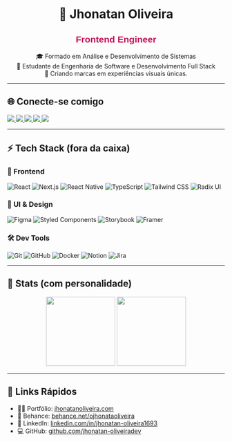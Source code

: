 <div align="center">

# 🧠 Jhonatan Oliveira  
## <span style="color:#C20E55; font-family:'Dela Gothic One', sans-serif;">Frontend Engineer</span>  
🎓 Formado em Análise e Desenvolvimento de Sistemas  
📘 Estudante de Engenharia de Software  e Desenvolvimento Full Stack  
🌌 Criando marcas em experiências visuais únicas.

</div>

---

## 🌐 Conecte-se comigo

<p align="left">
  <a href="https://www.linkedin.com/in/jhonatan-oliveira1693" target="_blank">
    <img src="https://img.shields.io/badge/LinkedIn-0A66C2?style=for-the-badge&logo=linkedin&logoColor=white"/>
  </a>
  <a href="https://www.behance.net/ojhonataoliveira" target="_blank">
    <img src="https://img.shields.io/badge/Behance-C20E55?style=for-the-badge&logo=behance&logoColor=white"/>
  </a>
  <a href="https://www.instagram.com/ojhonoliveira" target="_blank">
    <img src="https://img.shields.io/badge/Instagram-E4405F?style=for-the-badge&logo=instagram&logoColor=white"/>
  </a>
  <a href="https://codepen.io/jhonbaratheon" target="_blank">
    <img src="https://img.shields.io/badge/Codepen-000000?style=for-the-badge&logo=codepen&logoColor=white"/>
  </a>
  <a href="https://twitch.tv/p3ves" target="_blank">
    <img src="https://img.shields.io/badge/Twitch-9146FF?style=for-the-badge&logo=twitch&logoColor=white"/>
  </a>
</p>

---

## ⚡ Tech Stack (fora da caixa)

### 🧱 Frontend
![React](https://img.shields.io/badge/React-1a1a1a?style=flat&logo=react&logoColor=%23C20E55)
![Next.js](https://img.shields.io/badge/Next.js-1a1a1a?style=flat&logo=nextdotjs&logoColor=white)
![React Native](https://img.shields.io/badge/React_Native-1a1a1a?style=flat&logo=react&logoColor=%23C20E55)
![TypeScript](https://img.shields.io/badge/TypeScript-1a1a1a?style=flat&logo=typescript&logoColor=%23E0F400)
![Tailwind CSS](https://img.shields.io/badge/Tailwind-1a1a1a?style=flat&logo=tailwind-css&logoColor=%23E0F400)
![Radix UI](https://img.shields.io/badge/Radix_UI-1a1a1a?style=flat&logo=radix-ui&logoColor=white)

### 🎨 UI & Design
![Figma](https://img.shields.io/badge/Figma-1a1a1a?style=flat&logo=figma&logoColor=%23C20E55)
![Styled Components](https://img.shields.io/badge/Styled--Components-1a1a1a?style=flat&logo=styled-components&logoColor=white)
![Storybook](https://img.shields.io/badge/Storybook-1a1a1a?style=flat&logo=storybook&logoColor=%23E0F400)
![Framer](https://img.shields.io/badge/Framer-1a1a1a?style=flat&logo=framer&logoColor=white)

### 🛠️ Dev Tools
![Git](https://img.shields.io/badge/Git-1a1a1a?style=flat&logo=git&logoColor=white)
![GitHub](https://img.shields.io/badge/GitHub-1a1a1a?style=flat&logo=github&logoColor=white)
![Docker](https://img.shields.io/badge/Docker-1a1a1a?style=flat&logo=docker&logoColor=%23E0F400)
![Notion](https://img.shields.io/badge/Notion-1a1a1a?style=flat&logo=notion&logoColor=white)
![Jira](https://img.shields.io/badge/Jira-1a1a1a?style=flat&logo=jira&logoColor=white)

---

## 🚀 Stats (com personalidade)

<p align="center">
  <img src="https://github-readme-stats.vercel.app/api?username=jhonatan-oliveiradev&theme=tokyonight&show_icons=true&hide_border=false&count_private=true&include_all_commits=true" height="160"/>
  <img src="https://github-readme-stats.vercel.app/api/top-langs/?username=jhonatan-oliveiradev&theme=tokyonight&layout=compact&hide_border=false" height="160"/>
</p>

---

## 🔗 Links Rápidos

- 🧑‍🎨 Portfólio: [jhonatanoliveira.com](https://www.jhonatanoliveira.com)  
- 🎨 Behance: [behance.net/ojhonataoliveira](https://www.behance.net/ojhonataoliveira)  
- 💼 LinkedIn: [linkedin.com/in/jhonatan-oliveira1693](https://www.linkedin.com/in/jhonatan-oliveira1693)  
- 💻 GitHub: [github.com/jhonatan-oliveiradev](https://github.com/jhonatan-oliveiradev)
